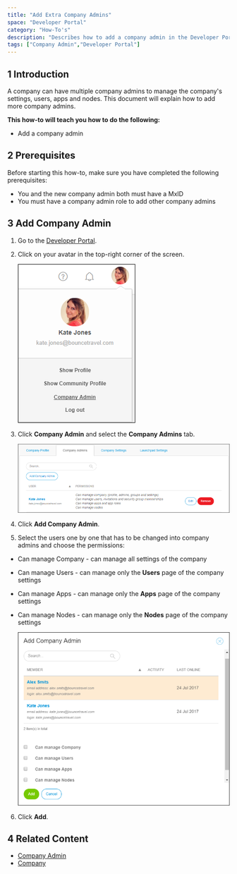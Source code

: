```yaml
---
title: "Add Extra Company Admins"
space: "Developer Portal"
category: "How-To's"
description: "Describes how to add a company admin in the Developer Portal."
tags: ["Company Admin","Developer Portal"]
---
```


## 1 Introduction

A company can have multiple company admins to manage the company's settings, users, apps and nodes. 
This document will explain how to add more company admins.

**This how-to will teach you how to do the following:**

* Add a company admin

## 2 Prerequisites

Before starting this how-to, make sure you have completed the following prerequisites:

* You and the new company admin both must have a MxID
* You must have a company admin role to add other company admins

## 3 Add Company Admin

1. Go to the [Developer Portal](http://home.mendix.com).
2. Click on your avatar in the top-right corner of the screen.

    ![](attachments/companyadmin/company-admin.png)

3. Click **Company Admin** and select the **Company Admins** tab.

    ![](attachments/companyadmin/companyadmin-overview.png)

4. Click **Add Company Admin**.
5. Select the users one by one that has to be changed into company admins and choose the permissions:

* Can manage Company - can manage all settings of the company
* Can manage Users - can manage only the **Users** page of the company settings
* Can manage Apps - can manage only the **Apps** page of the company settings
* Can manage Nodes - can manage only the **Nodes** page of the company settings

    ![](attachments/companyadmin/add-companyadmin.png)

6. Click **Add**.

## 4 Related Content

* [Company Admin](/developerportal/companyadmin)
* [Company](/developerportal/companyadmin/company)

